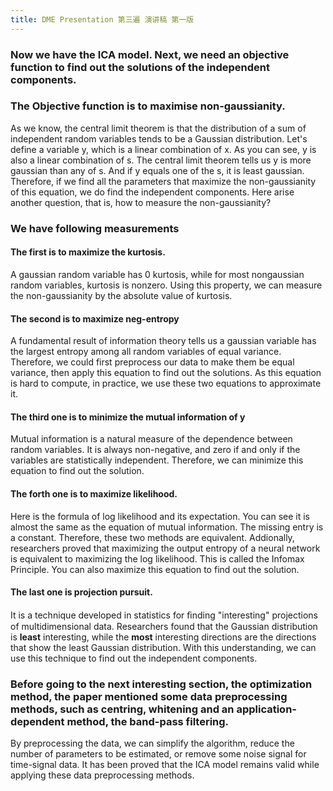 ```yaml
---
title: DME Presentation 第三遍 演讲稿 第一版
---
```


### Now we have the ICA model. Next, we need an objective function to find out the solutions of the independent components.
### The Objective function is to maximise non-gaussianity. 
As we know, the central limit theorem is that the distribution of a sum of independent random variables tends to be a Gaussian distribution.
Let's define a variable y, which is a linear combination of x. As you can see, y is also a linear combination of s. 
The central limit theorem tells us y is more gaussian than any of s. And if y equals one of the s, it is least gaussian. 
Therefore, if we find all the parameters that maximize the non-gaussianity of this equation, we do find the independent components.
Here arise another question, that is, how to measure the non-gaussianity?
### We have following measurements
#### The first is to maximize the kurtosis.
A gaussian random variable has 0 kurtosis, while for most nongaussian random variables, kurtosis is nonzero.
Using this property, we can measure the non-gaussianity by the absolute value of kurtosis.
#### The second is to maximize neg-entropy
A fundamental result of information theory tells us a gaussian variable has the largest entropy among all random variables of equal variance.
Therefore, we could first preprocess our data to make them be equal variance, then apply this equation to find out the solutions.
As this equation is hard to compute, in practice, we use these two equations to approximate it.
#### The third one is to minimize the mutual information of y
Mutual information is a natural measure of the dependence between random variables.
It is always non-negative, and zero if and only if the variables are statistically independent.
Therefore, we can minimize this equation to find out the solution.
#### The forth one is to maximize likelihood.
Here is the formula of log likelihood and its expectation. 
You can see it is almost the same as the equation of mutual information. The missing entry is a constant. 
Therefore, these two methods are equivalent. 
Addionally, researchers proved that maximizing the output entropy of a neural network is equivalent to maximizing the log likelihood. 
This is called the Infomax Principle. You can also maximize this equation to find out the solution.
#### The last one is projection pursuit.
It is a technique developed in statistics for ﬁnding "interesting" projections of multidimensional data.
Researchers found that the Gaussian distribution is **least** interesting, while the **most** interesting directions are the directions that show the least Gaussian distribution.
With this understanding, we can use this technique to find out the independent components.
### Before going to the next interesting section, the optimization method, the paper mentioned some data preprocessing methods, such as centring, whitening and an application-dependent method, the band-pass filtering. 
By preprocessing the data, we can simplify the algorithm, reduce the number of parameters to be estimated, or remove some noise signal for time-signal data.
It has been proved that the ICA model remains valid while applying these data preprocessing methods.